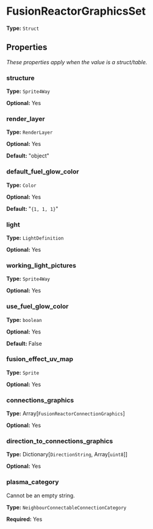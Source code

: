 # FusionReactorGraphicsSet

**Type:** `Struct`

## Properties

*These properties apply when the value is a struct/table.*

### structure

**Type:** `Sprite4Way`

**Optional:** Yes

### render_layer

**Type:** `RenderLayer`

**Optional:** Yes

**Default:** "object"

### default_fuel_glow_color

**Type:** `Color`

**Optional:** Yes

**Default:** "`{1, 1, 1}`"

### light

**Type:** `LightDefinition`

**Optional:** Yes

### working_light_pictures

**Type:** `Sprite4Way`

**Optional:** Yes

### use_fuel_glow_color

**Type:** `boolean`

**Optional:** Yes

**Default:** False

### fusion_effect_uv_map

**Type:** `Sprite`

**Optional:** Yes

### connections_graphics

**Type:** Array[`FusionReactorConnectionGraphics`]

**Optional:** Yes

### direction_to_connections_graphics

**Type:** Dictionary[`DirectionString`, Array[`uint8`]]

**Optional:** Yes

### plasma_category

Cannot be an empty string.

**Type:** `NeighbourConnectableConnectionCategory`

**Required:** Yes

